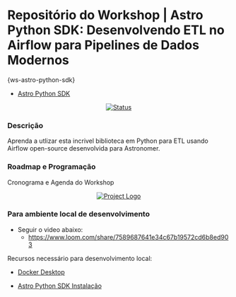# Repositório do Workshop | Astro Python SDK: Desenvolvendo ETL no Airflow para Pipelines de Dados Modernos
{ws-astro-python-sdk}

- [Astro Python SDK](https://docs.astronomer.io/learn/astro-python-sdk-etl)

<div align="center">

[![Status](https://img.shields.io/badge/status-active-success.svg)]()

</div>

### Descrição
Aprenda a utlizar esta incrivel biblioteca em Python para ETL usando Airflow open-source desenvolvida para Astronomer.

### Roadmap e Programação
Cronograma e Agenda do Workshop

<p align="center">
  <a href="" rel="noopener">
    <img src="https://github.com/owshq-academy/ws-astro-python-sdk/blob/main/images/0_roadmap.png" alt="Project Logo">
 </a>
</p>

### Para ambiente local de desenvolvimento

* Seguir o video abaixo:
    * https://www.loom.com/share/7589687641e34c67b19572cd6b8ed903

Recursos necessário para desenvolvimento local:

- [Docker Desktop](https://www.docker.com/products/docker-desktop/)

- [Astro Python SDK Instalação](https://github.com/astronomer/astro-sdk)

